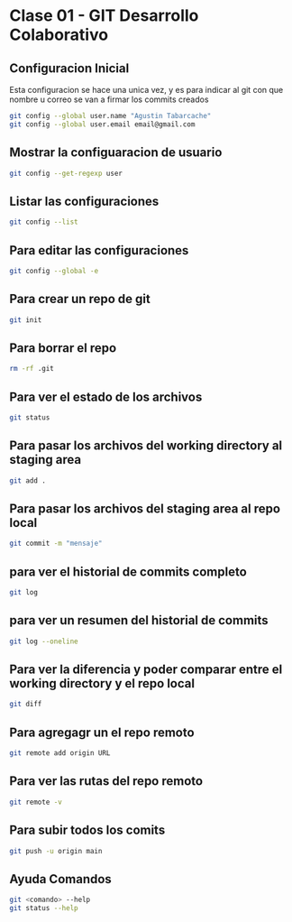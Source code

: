 # Clase 01 - GIT Desarrollo Colaborativo

## Configuracion Inicial 
Esta configuracion se hace una unica vez, y es para indicar al git con que nombre u correo se van a firmar los commits creados

```sh
git config --global user.name "Agustin Tabarcache"
git config --global user.email email@gmail.com
```

## Mostrar la configuaracion de usuario

```sh
git config --get-regexp user 
```

## Listar las configuraciones

```sh
git config --list
```

## Para editar las configuraciones

```sh
git config --global -e
```

## Para crear un repo de git

```sh
git init
```

## Para borrar el repo

```sh
rm -rf .git
```

## Para ver el estado de los archivos

```sh
git status
```

## Para pasar los archivos del working directory al staging area

```sh
git add .
```

## Para pasar los archivos del staging area al repo local

```sh
git commit -m "mensaje"
```

## para ver el historial de commits completo

```sh
git log
```

## para ver un resumen del historial de commits

```sh
git log --oneline
```

## Para ver la diferencia y poder comparar entre el working directory y el repo local

```sh
git diff
```

## Para agregagr un el repo remoto

```sh
git remote add origin URL
```

## Para ver las rutas del repo remoto

```sh
git remote -v
```

## Para subir todos los comits 

```sh
git push -u origin main
```

## Ayuda Comandos

```sh
git <comando> --help
git status --help
```